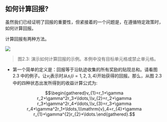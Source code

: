 ## 如何计算回报?

虽然我们已经证明了回报的重要性，但紧接着的一个问题是，在遵循特定政策时，如何计算回报。

计算回报有两种方法。

 ![](../img/02/2.png)
 > 图2.3: 演示如何计算回报的示例。本例中没有目标单元格或禁止单元格。

- 第一个简单的定义是：回报等于沿轨迹收集的所有奖励的贴现总和。请看图 2.3 中的例子。让$v_i$表示时从$s_i$($i = 1, 2, 3, 4$)开始获得的回报。那么，从图 2.3 中的四种状态出发所得到的收益计算公式为:
  
$$\begin{gathered}v_{1}=r_1+\gamma r_2+\gamma^2r_3+\ldots,\\v_{2}=r_2+\gamma r_3+\gamma^2r_4+\ldots,\\v_{3}=r_3+\gamma r_4+\gamma^2r_1+\ldots,\\\mathrm{v}_4=r_{4}+\gamma r_{1}+\gamma^{2}r_{2}+\ldots.\end{gathered}.$$

